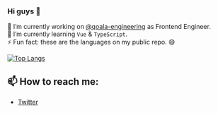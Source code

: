 ### Hi guys 👋

<!--
**dimaswijanarko/dimaswijanarko** is a ✨ _special_ ✨ repository because its `README.md` (this file) appears on your GitHub profile.

Here are some ideas to get you started:

- 🔭 I’m currently working on ...
- 🌱 I’m currently learning ...
- 👯 I’m looking to collaborate on ...
- 🤔 I’m looking for help with ...
- 💬 Ask me about ...
- 📫 How to reach me: ...
- 😄 Pronouns: ...
- ⚡ Fun fact: ...
-->

🔭 I’m currently working on [@qoala-engineering](https://github.com/qoala-engineering) as Frontend Engineer.   
🌱 I’m currently learning `Vue` & `TypeScript`.    
⚡ Fun fact: these are the languages on my public repo. 😄

[![Top Langs](https://github-readme-stats.vercel.app/api/top-langs/?username=dimaswijanarko&show_icons=true&layout=compact)](https://github.com/dimaswijanarko)

## 📫 How to reach me:
* [Twitter](https://twitter.com/DimasAWijanarko)
